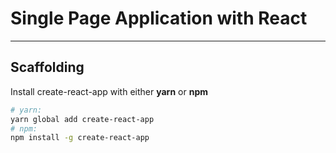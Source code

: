 # Single Page Application with React

---

## Scaffolding

Install create-react-app with either **yarn** or **npm**
```bash
# yarn:
yarn global add create-react-app
# npm:
npm install -g create-react-app
```
